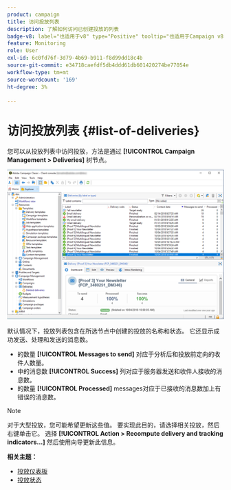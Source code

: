 ```yaml
---
product: campaign
title: 访问投放列表
description: 了解如何访问已创建投放的列表
badge-v8: label="也适用于v8" type="Positive" tooltip="也适用于Campaign v8"
feature: Monitoring
role: User
exl-id: 6c0fd76f-3d79-4b69-b911-f8d99dd18c4b
source-git-commit: e34718caefdf5db4ddd61db601420274be77054e
workflow-type: tm+mt
source-wordcount: '169'
ht-degree: 3%

---
```


# 访问投放列表 {#list-of-deliveries}



您可以从投放列表中访问投放，方法是通过 **[!UICONTROL Campaign Management > Deliveries]** 树节点。

![](assets/deliveries-list.png)

默认情况下，投放列表包含在所选节点中创建的投放的名称和状态。 它还显示成功发送、处理和发送的消息数。

* 的数量 **[!UICONTROL Messages to send]** 对应于分析后和投放前定向的收件人数量。
* 中的消息数 **[!UICONTROL Success]** 列对应于服务器发送和收件人接收的消息数。
* 的数量 **[!UICONTROL Processed]** messages对应于已接收的消息数加上有错误的消息数。

>[!NOTE]
>
>对于大型投放，您可能希望更新这些值。 要实现此目的，请选择相关投放，然后右键单击它。 选择 **[!UICONTROL Action > Recompute delivery and tracking indicators...]** 然后使用向导更新此信息。

**相关主题：**

* [投放仪表板](delivery-dashboard.md)
* [投放状态](delivery-statuses.md)
